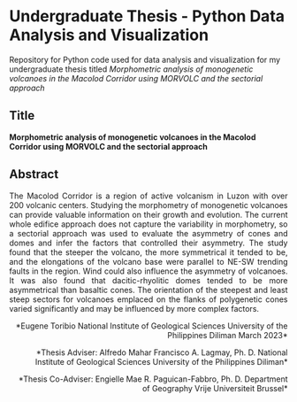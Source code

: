 # Undergraduate Thesis - Python Data Analysis and Visualization

Repository for Python code used for data analysis and visualization for my undergraduate thesis titled *Morphometric analysis of monogenetic volcanoes in the Macolod Corridor using MORVOLC and the sectorial approach*

## Title
**Morphometric analysis of monogenetic volcanoes in the Macolod Corridor using MORVOLC and the sectorial approach**

## Abstract
<p align=justify>
The Macolod Corridor is a region of active volcanism in Luzon with over 200 volcanic centers. Studying the morphometry of monogenetic volcanoes can provide valuable information on their growth and evolution. The current whole edifice approach does not capture the variability in morphometry, so a sectorial approach was used to evaluate the asymmetry of cones and domes and infer the factors that controlled their asymmetry. The study found that the steeper the volcano, the more symmetrical it tended to be, and the elongations of the volcano base were parallel to NE-SW trending faults in the region. Wind could also influence the asymmetry of volcanoes. It was also found that dacitic-rhyolitic domes tended to be more asymmetrical than basaltic cones. The orientation of the steepest and least steep sectors for volcanoes emplaced on the flanks of polygenetic cones varied significantly and may be influenced by more complex factors.
</p>
<p align=right>
*Eugene Toribio
National Institute of Geological Sciences
University of the Philippines Diliman
March 2023*
</p>
<p align=right>
*Thesis Adviser:
Alfredo Mahar Francisco A. Lagmay, Ph. D.
National Institute of Geological Sciences
University of the Philippines Diliman*
</p>
<p align=right>
*Thesis Co-Adviser:
Engielle Mae R. Paguican-Fabbro, Ph. D.
Department of Geography
Vrije Universiteit Brussel*
</p>
